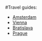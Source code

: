 #Travel guides:

- [Amsterdam](Amsterdam.md)
- [Vienna](Vienna.md)
- [Bratislava](Bratislava.md)
- [Prague](Prague.md)
